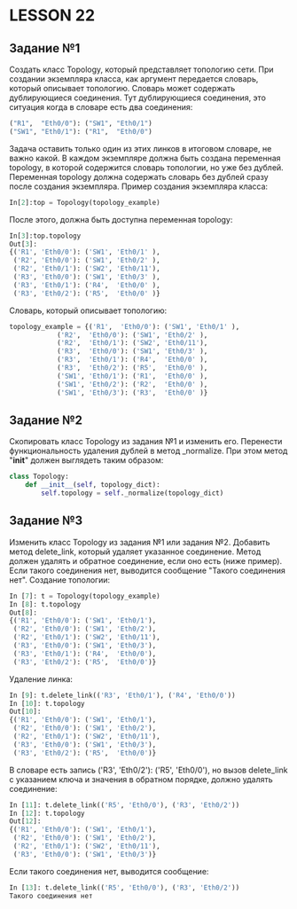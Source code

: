 # LESSON 22

## Задание №1

Создать класс Topology, который представляет топологию сети. При создании экземпляра класса, как аргумент передается словарь, который описывает топологию. 
Словарь может содержать дублирующиеся соединения. Тут дублирующиеся соединения, это ситуация когда в словаре есть два соединения:
```python
("R1",  "Eth0/0"): ("SW1", "Eth0/1")
("SW1", "Eth0/1"): ("R1",  "Eth0/0")
```

Задача оставить только один из этих линков в итоговом словаре, не важно какой. В каждом экземпляре должна быть создана переменная topology, в которой содержится
словарь топологии, но уже без дублей. Переменная topology должна содержать словарь без дублей сразу после создания экземпляра. 
Пример создания экземпляра класса:
```python
In[2]:top = Topology(topology_example)
```
После этого, должна быть доступна переменная topology:
```python
In[3]:top.topology
Out[3]:
{('R1', 'Eth0/0'): ('SW1', 'Eth0/1' ),
 ('R2', 'Eth0/0'): ('SW1', 'Eth0/2' ),
 ('R2', 'Eth0/1'): ('SW2', 'Eth0/11'),
 ('R3', 'Eth0/0'): ('SW1', 'Eth0/3' ),
 ('R3', 'Eth0/1'): ('R4',  'Eth0/0' ),
 ('R3', 'Eth0/2'): ('R5',  'Eth0/0' )}
```
Словарь, который описывает топологию:
```python
topology_example = {('R1',  'Eth0/0'): ('SW1', 'Eth0/1' ),
		    ('R2',  'Eth0/0'): ('SW1', 'Eth0/2' ),
		    ('R2',  'Eth0/1'): ('SW2', 'Eth0/11'),
		    ('R3',  'Eth0/0'): ('SW1', 'Eth0/3' ),
		    ('R3',  'Eth0/1'): ('R4',  'Eth0/0' ),
		    ('R3',  'Eth0/2'): ('R5',  'Eth0/0' ),
		    ('SW1', 'Eth0/1'): ('R1',  'Eth0/0' ),
		    ('SW1', 'Eth0/2'): ('R2',  'Eth0/0' ),
		    ('SW1', 'Eth0/3'): ('R3',  'Eth0/0' )}
```

## Задание №2

Скопировать класс Topology из задания №1 и изменить его. Перенести функциональность удаления дублей в метод _normalize. При этом метод "__init__" должен выглядеть таким образом:
```python
class Topology:
	def __init__(self, topology_dict):
		self.topology = self._normalize(topology_dict)
```

## Задание №3

Изменить класс Topology из задания №1 или задания №2. Добавить метод delete_link, который удаляет указанное соединение. Метод должен удалять и обратное соединение, если оно есть (ниже пример).
Если такого соединения нет, выводится сообщение "Такого соединения нет".
Создание топологии:

```python
In [7]: t = Topology(topology_example)
In [8]: t.topology
Out[8]:
{('R1', 'Eth0/0'): ('SW1', 'Eth0/1'),
 ('R2', 'Eth0/0'): ('SW1', 'Eth0/2'),
 ('R2', 'Eth0/1'): ('SW2', 'Eth0/11'),
 ('R3', 'Eth0/0'): ('SW1', 'Eth0/3'),
 ('R3', 'Eth0/1'): ('R4',  'Eth0/0'),
 ('R3', 'Eth0/2'): ('R5',  'Eth0/0')}
```

Удаление линка:
```python
In [9]: t.delete_link(('R3', 'Eth0/1'), ('R4', 'Eth0/0'))
In [10]: t.topology
Out[10]:
{('R1', 'Eth0/0'): ('SW1', 'Eth0/1'),
 ('R2', 'Eth0/0'): ('SW1', 'Eth0/2'),
 ('R2', 'Eth0/1'): ('SW2', 'Eth0/11'),
 ('R3', 'Eth0/0'): ('SW1', 'Eth0/3'),
 ('R3', 'Eth0/2'): ('R5',  'Eth0/0')}
```

В словаре есть запись ('R3', 'Eth0/2'): ('R5', 'Eth0/0'), но вызов delete_link с указанием ключа и значения в обратном порядке, должно удалять соединение:
```python
In [11]: t.delete_link(('R5', 'Eth0/0'), ('R3', 'Eth0/2'))
In [12]: t.topology
Out[12]:
{('R1', 'Eth0/0'): ('SW1', 'Eth0/1'),
 ('R2', 'Eth0/0'): ('SW1', 'Eth0/2'),
 ('R2', 'Eth0/1'): ('SW2', 'Eth0/11'),
 ('R3', 'Eth0/0'): ('SW1', 'Eth0/3')}
```

Если такого соединения нет, выводится сообщение:
```python
In [13]: t.delete_link(('R5', 'Eth0/0'), ('R3', 'Eth0/2'))
Такого соединения нет
```

